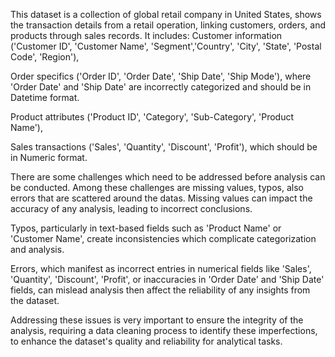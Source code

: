 This dataset is a collection of global retail company in United States, shows the transaction details from a retail operation, linking customers, orders, and products through sales records. It includes:
Customer information ('Customer ID', 'Customer Name', 'Segment','Country', 'City', 'State', 'Postal Code', 'Region'),

Order specifics ('Order ID', 'Order Date', 'Ship Date', 'Ship Mode'), where 'Order Date' and 'Ship Date' are incorrectly categorized and should be in Datetime format.

Product attributes ('Product ID', 'Category', 'Sub-Category', 'Product Name'),

Sales transactions ('Sales', 'Quantity', 'Discount', 'Profit'), which should be in Numeric format.

There are some challenges which need to be addressed before analysis can be conducted. Among these challenges are missing values, typos, also errors that are scattered around the datas. Missing values can impact the accuracy of any analysis, leading to incorrect conclusions.

Typos, particularly in text-based fields such as 'Product Name' or 'Customer Name', create inconsistencies which complicate categorization and analysis.

Errors, which manifest as incorrect entries in numerical fields like 'Sales', 'Quantity', 'Discount', 'Profit', or inaccuracies in 'Order Date' and 'Ship Date' fields, can mislead analysis then affect the reliability of any insights from the dataset.

Addressing these issues is very important to ensure the integrity of the analysis, requiring a data cleaning process to identify these imperfections, to enhance the dataset's quality and reliability for analytical tasks.
